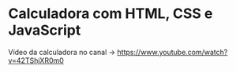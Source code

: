 # Calculadora com HTML, CSS e JavaScript
Vídeo da calculadora no canal -> https://www.youtube.com/watch?v=42TShjXR0m0


